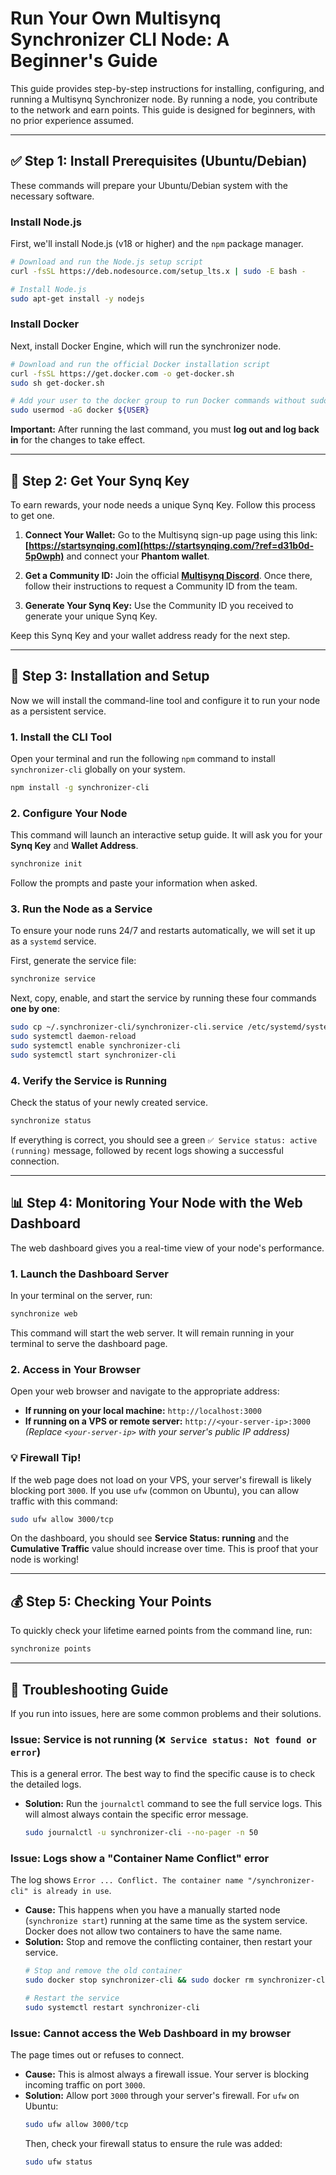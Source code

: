 # Run Your Own Multisynq Synchronizer CLI Node: A Beginner's Guide

This guide provides step-by-step instructions for installing, configuring, and running a Multisynq Synchronizer node. By running a node, you contribute to the network and earn points. This guide is designed for beginners, with no prior experience assumed.

---

## ✅ Step 1: Install Prerequisites (Ubuntu/Debian)

These commands will prepare your Ubuntu/Debian system with the necessary software.

### Install Node.js

First, we'll install Node.js (v18 or higher) and the `npm` package manager.

```bash
# Download and run the Node.js setup script
curl -fsSL https://deb.nodesource.com/setup_lts.x | sudo -E bash -

# Install Node.js
sudo apt-get install -y nodejs
```

### Install Docker

Next, install Docker Engine, which will run the synchronizer node.

```bash
# Download and run the official Docker installation script
curl -fsSL https://get.docker.com -o get-docker.sh
sudo sh get-docker.sh

# Add your user to the docker group to run Docker commands without sudo
sudo usermod -aG docker ${USER}
```

**Important:** After running the last command, you must **log out and log back in** for the changes to take effect.

---

## 🔑 Step 2: Get Your Synq Key

To earn rewards, your node needs a unique Synq Key. Follow this process to get one.

1.  **Connect Your Wallet:** Go to the Multisynq sign-up page using this link: **[https://startsynqing.com](https://startsynqing.com/?ref=d31b0d-5p0wph)** and connect your **Phantom wallet**.

2.  **Get a Community ID:** Join the official **[Multisynq Discord](https://discord.gg/multisynq)**. Once there, follow their instructions to request a Community ID from the team.

3.  **Generate Your Synq Key:** Use the Community ID you received to generate your unique Synq Key.

Keep this Synq Key and your wallet address ready for the next step.

---

## 🚀 Step 3: Installation and Setup

Now we will install the command-line tool and configure it to run your node as a persistent service.

### 1. Install the CLI Tool

Open your terminal and run the following `npm` command to install `synchronizer-cli` globally on your system.

```bash
npm install -g synchronizer-cli
```

### 2. Configure Your Node

This command will launch an interactive setup guide. It will ask you for your **Synq Key** and **Wallet Address**.

```bash
synchronize init
```

Follow the prompts and paste your information when asked.

### 3. Run the Node as a Service

To ensure your node runs 24/7 and restarts automatically, we will set it up as a `systemd` service.

First, generate the service file:

```bash
synchronize service
```

Next, copy, enable, and start the service by running these four commands **one by one**:

```bash
sudo cp ~/.synchronizer-cli/synchronizer-cli.service /etc/systemd/system/
sudo systemctl daemon-reload
sudo systemctl enable synchronizer-cli
sudo systemctl start synchronizer-cli
```

### 4. Verify the Service is Running

Check the status of your newly created service.

```bash
synchronize status
```

If everything is correct, you should see a green `✅ Service status: active (running)` message, followed by recent logs showing a successful connection.

---

## 📊 Step 4: Monitoring Your Node with the Web Dashboard

The web dashboard gives you a real-time view of your node's performance.

### 1. Launch the Dashboard Server

In your terminal on the server, run:

```bash
synchronize web
```

This command will start the web server. It will remain running in your terminal to serve the dashboard page.

### 2. Access in Your Browser

Open your web browser and navigate to the appropriate address:

  * **If running on your local machine:** `http://localhost:3000`
  * **If running on a VPS or remote server:** `http://<your-server-ip>:3000`  
    *(Replace `<your-server-ip>` with your server's public IP address)*

### 💡 Firewall Tip!

If the web page does not load on your VPS, your server's firewall is likely blocking port `3000`. If you use `ufw` (common on Ubuntu), you can allow traffic with this command:

```bash
sudo ufw allow 3000/tcp
```

On the dashboard, you should see **Service Status: running** and the **Cumulative Traffic** value should increase over time. This is proof that your node is working!

---

## 💰 Step 5: Checking Your Points

To quickly check your lifetime earned points from the command line, run:

```bash
synchronize points
```

---

## 🔧 Troubleshooting Guide

If you run into issues, here are some common problems and their solutions.

### Issue: Service is not running (`❌ Service status: Not found or error`)

This is a general error. The best way to find the specific cause is to check the detailed logs.

  * **Solution:** Run the `journalctl` command to see the full service logs. This will almost always contain the specific error message.
    ```bash
    sudo journalctl -u synchronizer-cli --no-pager -n 50
    ```

### Issue: Logs show a "Container Name Conflict" error

The log shows `Error ... Conflict. The container name "/synchronizer-cli" is already in use`.

  * **Cause:** This happens when you have a manually started node (`synchronize start`) running at the same time as the system service. Docker does not allow two containers to have the same name.
  * **Solution:** Stop and remove the conflicting container, then restart your service.
    ```bash
    # Stop and remove the old container
    sudo docker stop synchronizer-cli && sudo docker rm synchronizer-cli

    # Restart the service
    sudo systemctl restart synchronizer-cli
    ```

### Issue: Cannot access the Web Dashboard in my browser

The page times out or refuses to connect.

  * **Cause:** This is almost always a firewall issue. Your server is blocking incoming traffic on port `3000`.
  * **Solution:** Allow port `3000` through your server's firewall. For `ufw` on Ubuntu:
    ```bash
    sudo ufw allow 3000/tcp
    ```
    Then, check your firewall status to ensure the rule was added:
    ```bash
    sudo ufw status
    ```
